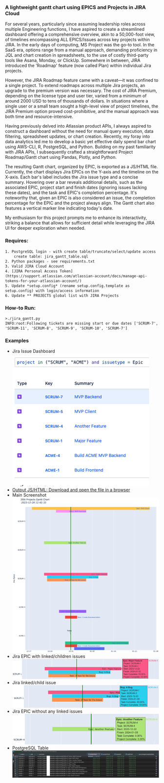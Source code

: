 ### A lightweight gantt chart using EPICS and Projects in JIRA Cloud
For several years, particularly since assuming leadership roles across multiple Engineering functions, I have aspired to create a streamlined dashboard offering a comprehensive overview, akin to a 50,000-foot view, of timelines encompassing ALL EPICS/Issues across key projects within JIRA. In the early days of computing, MS Project was the go-to tool. In the SaaS era, options range from a manual approach, demanding proficiency in JQL and chart creation in spreadsheets, to the use of costly third-party tools like Asana, Monday, or ClickUp. Somewhere in between, JIRA introduced the 'Roadmap' feature (now called Plan) within individual Jira projects.

However, the JIRA Roadmap feature came with a caveat—it was confined to a single project. To extend roadmaps across multiple Jira projects, an upgrade to the premium version was necessary. The cost of JIRA Premium, depending on the license type and user tier, varied from a minimum of around 2000 USD to tens of thousands of dollars. In situations where a single user or a small team sought a high-level view of project timelines, the JIRA Premium option proved cost-prohibitive, and the manual approach was both time and resource-intensive.

Having previously delved into Atlassian product APIs, I always aspired to construct a dashboard without the need for manual query execution, data filtering, spreadsheet updates, or chart creation. Recently, my foray into data analytics led me to develop a basic yet effective daily spend bar chart using AWS-CLI, R, PostgreSQL, and Python. Building on my past familiarity with JIRA APIs, I subsequently crafted a straightforward Project Roadmap/Gantt chart using Pandas, Plotly, and Python.

The resulting Gantt chart, organized by EPIC, is exported as a JS/HTML file. Currently, the chart displays Jira EPICs on the Y-axis and the timeline on the X-axis. Each bar's label includes the Jira issue type and a concise summary. Hovering over a bar reveals additional details, such as the associated EPIC, project start and finish dates (ignoring issues lacking these dates), and the task and EPIC's completion percentage. It's noteworthy that, given an EPIC is also considered an issue, the completion percentage for the EPIC and the project always align. The Gantt chart also features a vertical marker line indicating today's date.

My enthusiasm for this project prompts me to enhance its interactivity, striking a balance that allows for sufficient detail while leveraging the JIRA UI for deeper exploration when needed.

### Requires:
    1. PostgreSQL login - with create table/truncate/select/update access
        create table: jira_gantt_table.sql
    2. Python packages - see requirements.txt
    3. Valid JIRA Cloud Account
    4. [JIRA Personal Access Token](https://support.atlassian.com/atlassian-account/docs/manage-api-tokens-for-your-atlassian-account/)
    5. Update *setup.config* (rename setup.config.template as setup.config) with login/access information
    6. Update ** PROJECTS global list with JIRA Projects

### How-to Run:
    >./jira_gantt.py
    INFO:root:Following tickets are missing start or due dates ['SCRUM-7', 'SCRUM-11', 'SCRUM-8', 'SCRUM-9', 'SCRUM-10', 'SCRUM-7']

### Examples
* Jira Issue Dashboard ![Jira Cloud Instance](jira_cloud.png)
* [Output JS/HTML: Download and open the file in a browser](./jira_gantt.html)
* Main Screenshot ![Gantt Chart Screenshot](jira_gantt_main.png)
* Jira EPIC with linked/children issues ![Bar graph for EPIC](jira_gantt_epic_issue.png)
* Jira linked/child issue ![Bar graph for an issue](jira_gantt_child_issue.png)
* Jira EPIC without any linked issues ![Bar graph for EPIC with NO associated issues](jira_gantt_epic_no_issues.png)
* PostgreSQL Table ![PostgreSQL Table](jira_gantt_psql_table.png)

